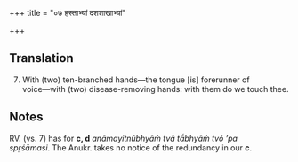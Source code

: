 +++
title = "०७ हस्ताभ्यां दशशाखाभ्यां"

+++
## Translation
7. With (two) ten-branched hands—the tongue \[is\] forerunner of  
voice—with (two) disease-removing hands: with them do we touch thee.

## Notes
RV. (vs. 7) has for **c, d** *anāmayitnúbhyāṁ tvā tā́bhyāṁ tvó ’pa  
spṛśāmasi*. The Anukr. takes no notice of the redundancy in our **c**.
